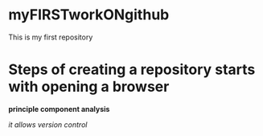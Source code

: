# myFIRSTworkONgithub
This is my first repository
# Steps of creating a repository starts with opening a browser #
**principle component analysis**

*it allows version control*

